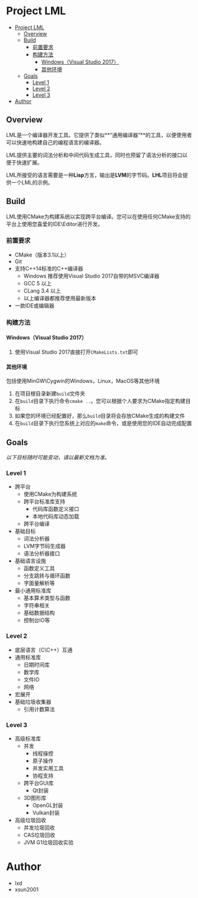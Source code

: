 # Project LML

<!-- TOC -->

- [Project LML](#project-lml)
    - [Overview](#overview)
    - [Build](#build)
        - [前置要求](#前置要求)
        - [构建方法](#构建方法)
            - [Windows（Visual Studio 2017）](#windowsvisual-studio-2017)
            - [其他环境](#其他环境)
    - [Goals](#goals)
        - [Level 1](#level-1)
        - [Level 2](#level-2)
        - [Level 3](#level-3)
- [Author](#author)

<!-- /TOC -->

## Overview

LML是一个编译器开发工具。它提供了类似**“通用编译器”**的工具，以便使用者可以快速地构建自己的编程语言的编译器。

LML提供主要的词法分析和中间代码生成工具，同时也预留了语法分析的接口以便于快速扩展。

LML所接受的语言需要是一种**Lisp**方言，输出是**LVM**的字节码。**LHL**项目将会提供一个LML的示例。

## Build

LML使用CMake为构建系统以实现跨平台编译。您可以在使用任何CMake支持的平台上使用您喜爱的IDE\Editor进行开发。

### 前置要求

- CMake（版本3.1以上）
- Git
- 支持C++14标准的C++编译器
  - Windows 推荐使用Visual Studio 2017自带的MSVC编译器
  - GCC 5 以上
  - CLang 3.4 以上
  - 以上编译器都推荐使用最新版本
- 一款IDE或编辑器

### 构建方法

#### Windows（Visual Studio 2017）

1. 使用Visual Studio 2017直接打开`CMakeLists.txt`即可

#### 其他环境

包括使用MinGW\Cygwin的Windows，Linux，MacOS等其他环境

1. 在项目根目录新建`build`文件夹
2. 在`build`目录下执行命令`cmake ..`。您可以根据个人要求为CMake指定构建目标
3. 如果您的环境已经配置好，那么`build`目录将会存放CMake生成的构建文件
4. 在`build`目录下执行您系统上对应的`make`命令，或是使用您的IDE自动完成配置

## Goals

_以下目标随时可能变动，请以最新文档为准。_

### Level 1

- 跨平台
  - 使用CMake为构建系统
  - 跨平台标准库支持
    - 代码库函数定义接口
    - 本地代码库动态加载
  - 跨平台编译
- 基础目标
  - 词法分析器
  - LVM字节码生成器
  - 语法分析器接口
- 基础语言设施
  - 函数定义工具
  - 分支跳转与循环函数
  - 字面量解析等
- 最小通用标准库
  - 基本算术类型与函数
  - 字符串相关
  - 基础数据结构
  - 控制台IO等

### Level 2

- 底层语言（C\C++）互通
- 通用标准库
  - 日期时间库
  - 数学库
  - 文件IO
  - 网络
- 宏展开
- 基础垃圾收集器
  - 引用计数算法

### Level 3

- 高级标准库
  - 并发
    - 线程操控
    - 原子操作
    - 并发实用工具
    - 协程支持
  - 跨平台GUI库
    - Qt封装
  - 3D图形库
    - OpenGL封装
    - Vulkan封装
- 高级垃圾回收
  - 并发垃圾回收
  - CAS垃圾回收
  - JVM G1垃圾回收实验

# Author

- lxd
- xsun2001
